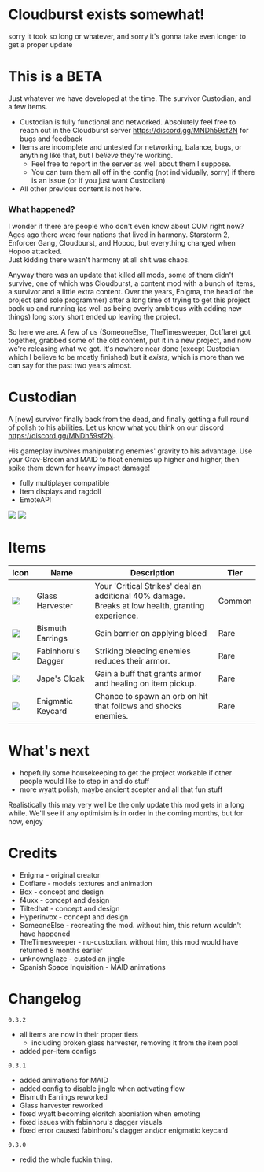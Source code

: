 # Cloudburst exists somewhat!
sorry it took so long or whatever, and sorry it's gonna take even longer to get a proper update

# This is a BETA
Just whatever we have developed at the time. The survivor Custodian, and a few items.
- Custodian is fully functional and networked. Absolutely feel free to reach out in the Cloudburst server https://discord.gg/MNDh59sf2N for bugs and feedback
- Items are incomplete and untested for networking, balance, bugs, or anything like that, but I be*lieve* they're working. 
  - Feel free to report in the server as well about them I suppose. 
  - You can turn them all off in the config (not individually, sorry) if there is an issue (or if you just want Custodian)
- All other previous content is not here.
### What happened?
I wonder if there are people who don't even know about CUM right now?  
Ages ago there were four nations that lived in harmony. Starstorm 2, Enforcer Gang, Cloudburst, and Hopoo, but everything changed when Hopoo attacked.  
Just kidding there wasn't harmony at all shit was chaos.  

Anyway there was an update that killed all mods, some of them didn't survive, one of which was Cloudburst, a content mod with a bunch of items, a survivor and a little extra content. Over the years, Enigma, the head of the project (and sole programmer) after a long time of trying to get this project back up and running (as well as being overly ambitious with adding new things) long story short ended up leaving the project.  

So here we are. A few of us (SomeoneElse, TheTimesweeper, Dotflare) got together, grabbed some of the old content, put it in a new project, and now we're releasing what we got. It's nowhere near done (except Custodian which I believe to be mostly finished) but it *exists*, which is more than we can say for the past two years almost. 

# Custodian
A [new] survivor finally back from the dead, and finally getting a full round of polish to his abilities. Let us know what you think on our discord https://discord.gg/MNDh59sf2N.
  
His gameplay involves manipulating enemies' gravity to his advantage. Use your Grav-Broom and MAID to float enemies up higher and higher, then spike them down for heavy impact damage!
- fully multiplayer compatible
- Item displays and ragdoll
- EmoteAPI

![](https://raw.githubusercontent.com/NotSomeoneElse/Cloudburst/main/Release/_readme/wyattscren.png)
![](https://raw.githubusercontent.com/NotSomeoneElse/Cloudburst/main/CloudburstUnity/Assets/Survivors/Wyatt/WyattBundle/Wyatt/Icons/texIconWyatt.png)

# Items
| Icon | Name | Description | Tier |
| - | - | - | - |
| ![](https://i.imgur.com/3CQySKC.png)    |Glass Harvester | Your 'Critical Strikes' deal an additional 40% damage. Breaks at low health, granting experience. |Common |
| ![](https://i.imgur.com/qk3a28Z.png)    |Bismuth Earrings| Gain barrier on applying bleed | Rare |
| ![](https://i.imgur.com/FJRILzB.png)    |Fabinhoru's Dagger| Striking bleeding enemies reduces their armor. | Rare |
| ![](https://i.imgur.com/15l7dNB.png)    |Jape's Cloak| Gain a buff that grants armor and healing on item pickup. |Rare |
| ![](https://i.imgur.com/l3m9Hqp.png)    |Enigmatic Keycard |Chance to spawn an orb on hit that follows and shocks enemies. |Rare |

# What's next
- hopefully some housekeeping to get the project workable if other people would like to step in and do stuff
- more wyatt polish, maybe ancient scepter and all that fun stuff

Realistically this may very well be the only update this mod gets in a long while. We'll see if any optimisim is in order in the coming months, but for now, enjoy

# Credits
- Enigma - original creator
- Dotflare - models textures and animation
- Box - concept and design
- f4uxx - concept and design
- Tiltedhat - concept and design
- Hyperinvox - concept and design
- SomeoneElse - recreating the mod. without him, this return wouldn't have happened
- TheTimesweeper - nu-custodian. without him, this mod would have returned 8 months earlier
- unknownglaze - custodian jingle
- Spanish Space Inquisition - MAID animations

# Changelog
`0.3.2`
- all items are now in their proper tiers
  - including broken glass harvester, removing it from the item pool
- added per-item configs

`0.3.1`
- added animations for MAID
- added config to disable jingle when activating flow
- Bismuth Earrings reworked
- Glass harvester reworked
- fixed wyatt becoming eldritch aboniation when emoting
- fixed issues with fabinhoru's dagger visuals
- fixed error caused fabinhoru's dagger and/or enigmatic keycard

`0.3.0`
- redid the whole fuckin thing.